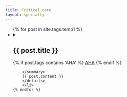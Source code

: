 ```yaml
---
title: Critical care
layout: specialty
---
```



<ul class="list-of-guidelines">
	{% for post in site.tags.temp1 %}
	<li>
		<details>
		<summary><h2>{{ post.title }}</h2>

{% if post.tags contains 'AHA' %} <a href="{{ site.baseurl }}/aha" class="source-tag">AHA</a> {% endif %} 

		</summary>
		{{ post.content }}
		</details>
    	</li>
	{% endfor %}
</ul>



